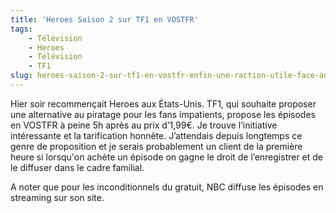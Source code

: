 ```yaml
---
title: 'Heroes Saison 2 sur TF1 en VOSTFR'
tags:
    - Télévision
    - Heroes
    - Télévision
    - TF1
slug: heroes-saison-2-sur-tf1-en-vostfr-enfin-une-raction-utile-face-au-piratage
---
```


Hier soir recommençait Heroes aux États-Unis. TF1, qui souhaite proposer une
alternative au piratage pour les fans impatients, propose les épisodes en VOSTFR
à peine 5h après au prix d’1,99€. Je trouve l’initiative intéressante et la
tarification honnête. J’attendais depuis longtemps ce genre de proposition et je
serais probablement un client de la première heure si lorsqu'on achète un
épisode on gagne le droit de l’enregistrer et de le diffuser dans le cadre
familial.

A noter que pour les inconditionnels du gratuit, NBC diffuse les épisodes en
streaming sur son site.
